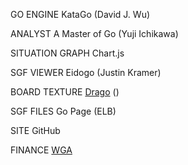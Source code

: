 GO ENGINE
KataGo
(David J. Wu)

ANALYST
A Master of Go
(Yuji Ichikawa)

SITUATION GRAPH
Chart.js

SGF VIEWER
Eidogo
(Justin Kramer)

BOARD TEXTURE
[Drago](http://www.godrago.net)
()

SGF FILES
Go Page
(ELB)

SITE
GitHub

FINANCE
[WGA](http://www.9x9go.org)
